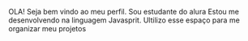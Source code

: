 OLA!
Seja bem vindo ao meu perfil. 
Sou estudante do alura
Estou me desenvolvendo na linguagem Javasprit.
Ultilizo esse espaço para me organizar meu projetos
